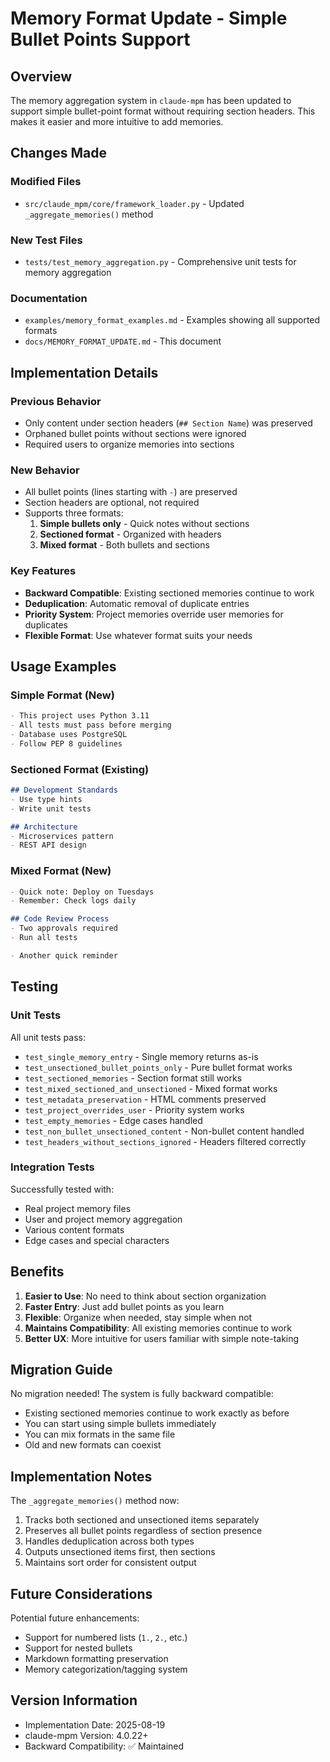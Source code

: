# Memory Format Update - Simple Bullet Points Support

## Overview
The memory aggregation system in `claude-mpm` has been updated to support simple bullet-point format without requiring section headers. This makes it easier and more intuitive to add memories.

## Changes Made

### Modified Files
- `src/claude_mpm/core/framework_loader.py` - Updated `_aggregate_memories()` method

### New Test Files
- `tests/test_memory_aggregation.py` - Comprehensive unit tests for memory aggregation

### Documentation
- `examples/memory_format_examples.md` - Examples showing all supported formats
- `docs/MEMORY_FORMAT_UPDATE.md` - This document

## Implementation Details

### Previous Behavior
- Only content under section headers (`## Section Name`) was preserved
- Orphaned bullet points without sections were ignored
- Required users to organize memories into sections

### New Behavior
- All bullet points (lines starting with `-`) are preserved
- Section headers are optional, not required
- Supports three formats:
  1. **Simple bullets only** - Quick notes without sections
  2. **Sectioned format** - Organized with headers
  3. **Mixed format** - Both bullets and sections

### Key Features
- **Backward Compatible**: Existing sectioned memories continue to work
- **Deduplication**: Automatic removal of duplicate entries
- **Priority System**: Project memories override user memories for duplicates
- **Flexible Format**: Use whatever format suits your needs

## Usage Examples

### Simple Format (New)
```markdown
- This project uses Python 3.11
- All tests must pass before merging
- Database uses PostgreSQL
- Follow PEP 8 guidelines
```

### Sectioned Format (Existing)
```markdown
## Development Standards
- Use type hints
- Write unit tests

## Architecture
- Microservices pattern
- REST API design
```

### Mixed Format (New)
```markdown
- Quick note: Deploy on Tuesdays
- Remember: Check logs daily

## Code Review Process
- Two approvals required
- Run all tests

- Another quick reminder
```

## Testing

### Unit Tests
All unit tests pass:
- `test_single_memory_entry` - Single memory returns as-is
- `test_unsectioned_bullet_points_only` - Pure bullet format works
- `test_sectioned_memories` - Section format still works
- `test_mixed_sectioned_and_unsectioned` - Mixed format works
- `test_metadata_preservation` - HTML comments preserved
- `test_project_overrides_user` - Priority system works
- `test_empty_memories` - Edge cases handled
- `test_non_bullet_unsectioned_content` - Non-bullet content handled
- `test_headers_without_sections_ignored` - Headers filtered correctly

### Integration Tests
Successfully tested with:
- Real project memory files
- User and project memory aggregation
- Various content formats
- Edge cases and special characters

## Benefits

1. **Easier to Use**: No need to think about section organization
2. **Faster Entry**: Just add bullet points as you learn
3. **Flexible**: Organize when needed, stay simple when not
4. **Maintains Compatibility**: All existing memories continue to work
5. **Better UX**: More intuitive for users familiar with simple note-taking

## Migration Guide

No migration needed! The system is fully backward compatible:
- Existing sectioned memories continue to work exactly as before
- You can start using simple bullets immediately
- You can mix formats in the same file
- Old and new formats can coexist

## Implementation Notes

The `_aggregate_memories()` method now:
1. Tracks both sectioned and unsectioned items separately
2. Preserves all bullet points regardless of section presence
3. Handles deduplication across both types
4. Outputs unsectioned items first, then sections
5. Maintains sort order for consistent output

## Future Considerations

Potential future enhancements:
- Support for numbered lists (`1.`, `2.`, etc.)
- Support for nested bullets
- Markdown formatting preservation
- Memory categorization/tagging system

## Version Information
- Implementation Date: 2025-08-19
- claude-mpm Version: 4.0.22+
- Backward Compatibility: ✅ Maintained
